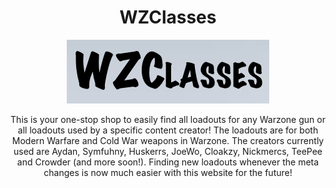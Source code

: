 <h1 align="center">WZClasses</h1>
<p align="center"><img src="https://github.com/Amgg12301/WZClasses/blob/main/wzclasses-logo.png"></p>
<p align="center">This is your one-stop shop to easily find all loadouts for any Warzone gun or all loadouts used by a specific content creator! The loadouts are for both Modern Warfare and Cold War weapons in Warzone. The creators currently used are Aydan, Symfuhny, Huskerrs, JoeWo, Cloakzy, Nickmercs, TeePee and Crowder (and more soon!). Finding new loadouts whenever the meta changes is now much easier with this website for the future!</p>